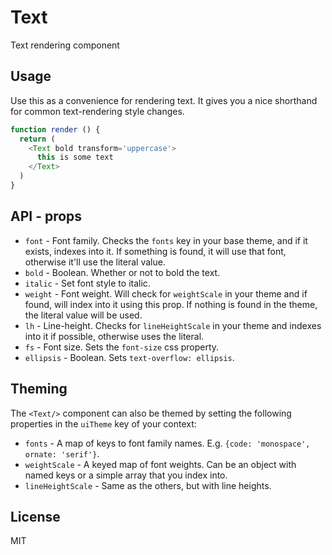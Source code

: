 # Text

Text rendering component

## Usage

Use this as a convenience for rendering text. It gives you a nice shorthand for common text-rendering style changes.

```javascript
function render () {
  return (
    <Text bold transform='uppercase'>
      this is some text
    </Text>
  )
}
```

## API - props

  * `font` - Font family. Checks the `fonts` key in your base theme, and if it exists, indexes into it. If something is found, it will use that font, otherwise it'll use the literal value.
  * `bold` - Boolean. Whether or not to bold the text.
  * `italic` - Set font style to italic.
  * `weight` - Font weight. Will check for `weightScale` in your theme and if found, will index into it using this prop. If nothing is found in the theme, the literal value will be used.
  * `lh` - Line-height. Checks for `lineHeightScale` in your theme and indexes into it if possible, otherwise uses the literal.
  * `fs` - Font size. Sets the `font-size` css property.
  * `ellipsis` - Boolean. Sets `text-overflow: ellipsis`.

## Theming

The `<Text/>` component can also be themed by setting the following properties in the `uiTheme` key of your context:

  * `fonts` - A map of keys to font family names. E.g. `{code: 'monospace', ornate: 'serif'}`.
  * `weightScale` - A keyed map of font weights. Can be an object with named keys or a simple array that you index into.
  * `lineHeightScale` - Same as the others, but with line heights.

## License

MIT
